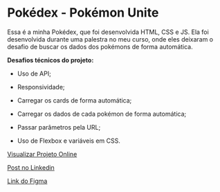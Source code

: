 # Pokédex - Pokémon Unite
Essa é a minha Pokédex, que foi desenvolvida HTML, CSS e JS.
Ela foi desenvolvida durante uma palestra no meu curso, onde eles deixaram o desafio de buscar os dados dos pokémons de forma automática.

__Desafios técnicos do projeto:__

- Uso de API;

- Responsividade;

- Carregar os cards de forma automática;

- Carregar os dados de cada pokémon de forma automática;

- Passar parâmetros pela URL;

- Uso de Flexbox e variáveis em CSS.

[Visualizar Projeto Online](https://pokemon-unite-chi.vercel.app)

[Post no Linkedin](https://www.linkedin.com/feed/update/urn:li:ugcPost:6951318489789804544/?utm_source=linkedin_share&utm_medium=member_desktop_share&utm_content=post)

[Link do Figma](https://www.figma.com/file/ewslOI0uVZFMN3M74W5BAB/Pok%C3%A9mon-Unite?node-id=52%3A2)